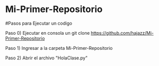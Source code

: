 # Mi-Primer-Repositorio

#Pasos para Ejecutar un codigo 

 Paso 0) Ejecutar en consola un git clone https://github.com/hajazz/Mi-Primer-Repositorio
 
 Paso 1) Ingresar a la carpeta Mi-Primer-Repositorio
 
 Paso 2) Abrir el archivo "HolaClase.py"
 
